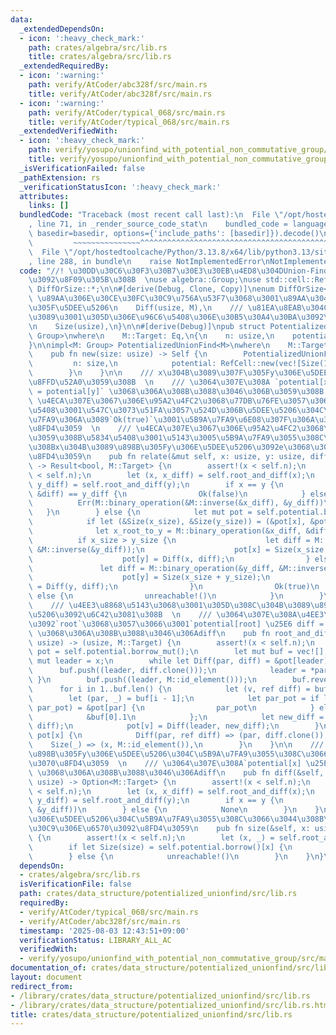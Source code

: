 ```yaml
---
data:
  _extendedDependsOn:
  - icon: ':heavy_check_mark:'
    path: crates/algebra/src/lib.rs
    title: crates/algebra/src/lib.rs
  _extendedRequiredBy:
  - icon: ':warning:'
    path: verify/AtCoder/abc328f/src/main.rs
    title: verify/AtCoder/abc328f/src/main.rs
  - icon: ':warning:'
    path: verify/AtCoder/typical_068/src/main.rs
    title: verify/AtCoder/typical_068/src/main.rs
  _extendedVerifiedWith:
  - icon: ':heavy_check_mark:'
    path: verify/yosupo/unionfind_with_potential_non_commutative_group/src/main.rs
    title: verify/yosupo/unionfind_with_potential_non_commutative_group/src/main.rs
  _isVerificationFailed: false
  _pathExtension: rs
  _verificationStatusIcon: ':heavy_check_mark:'
  attributes:
    links: []
  bundledCode: "Traceback (most recent call last):\n  File \"/opt/hostedtoolcache/Python/3.13.8/x64/lib/python3.13/site-packages/onlinejudge_verify/documentation/build.py\"\
    , line 71, in _render_source_code_stat\n    bundled_code = language.bundle(stat.path,\
    \ basedir=basedir, options={'include_paths': [basedir]}).decode()\n          \
    \         ~~~~~~~~~~~~~~~^^^^^^^^^^^^^^^^^^^^^^^^^^^^^^^^^^^^^^^^^^^^^^^^^^^^^^^^^^^^^^^^^^\n\
    \  File \"/opt/hostedtoolcache/Python/3.13.8/x64/lib/python3.13/site-packages/onlinejudge_verify/languages/rust.py\"\
    , line 288, in bundle\n    raise NotImplementedError\nNotImplementedError\n"
  code: "//! \u30DD\u30C6\u30F3\u30B7\u30E3\u30EB\u4ED8\u304DUnion-Find  \n//! \u7FA4\
    \u3092\u8F09\u305B\u308B  \nuse algebra::Group;\nuse std::cell::RefCell;\nuse\
    \ DiffOrSize::*;\n\n#[derive(Debug, Clone, Copy)]\nenum DiffOrSize<M> {\n    ///\
    \ \u89AA\u306E\u30CE\u30FC\u30C9\u756A\u53F7\u3068\u3001\u89AA\u304B\u3089\u898B\
    \u305F\u5DEE\u5206\n    Diff(usize, M),\n    /// \u81EA\u8EAB\u304C\u89AA\u306A\
    \u3089\u3001\u305D\u306E\u96C6\u5408\u306E\u30B5\u30A4\u30BA\u3092\u6301\u3064\
    \n    Size(usize),\n}\n\n#[derive(Debug)]\npub struct PotentializedUnionFind<M:\
    \ Group>\nwhere\n    M::Target: Eq,\n{\n    n: usize,\n    potential: RefCell<Vec<DiffOrSize<M::Target>>>,\n\
    }\n\nimpl<M: Group> PotentializedUnionFind<M>\nwhere\n    M::Target: Eq,\n{\n\
    \    pub fn new(size: usize) -> Self {\n        PotentializedUnionFind {\n   \
    \         n: size,\n            potential: RefCell::new(vec![Size(1); size]),\n\
    \        }\n    }\n\n    /// x\u304B\u3089\u307F\u305Fy\u306E\u5DEE\u5206\u3092\
    \u8FFD\u52A0\u3059\u308B  \n    /// \u3064\u307E\u308A `potential[x] \u25E6 diff\
    \ = potential[y]` \u3068\u306A\u308B\u3088\u3046\u306B\u3059\u308B  \n    ///\
    \ \u4ECA\u307E\u3067\u306E\u95A2\u4FC2\u3068\u77DB\u76FE\u3057\u306A\u3044\u5834\
    \u5408\u3001\u547C\u3073\u51FA\u3057\u524D\u306B\u5DEE\u5206\u304C\u672A\u5B9A\
    \u7FA9\u306A\u3089`Ok(true)`\u3001\u5B9A\u7FA9\u6E08\u307F\u306A\u3089`Ok(false)`\u3092\
    \u8FD4\u3059  \n    /// \u4ECA\u307E\u3067\u306E\u95A2\u4FC2\u3068\u77DB\u76FE\
    \u3059\u308B\u5834\u5408\u3001\u5143\u3005\u5B9A\u7FA9\u3055\u308C\u3066\u3044\
    \u308Bx\u304B\u3089\u898B\u305Fy\u306E\u5DEE\u5206\u3092e\u3068\u3057\u3066`Err(e)`\u3092\
    \u8FD4\u3059\n    pub fn relate(&mut self, x: usize, y: usize, diff: M::Target)\
    \ -> Result<bool, M::Target> {\n        assert!(x < self.n);\n        assert!(y\
    \ < self.n);\n        let (x, x_diff) = self.root_and_diff(x);\n        let (y,\
    \ y_diff) = self.root_and_diff(y);\n        if x == y {\n            if M::binary_operation(&x_diff,\
    \ &diff) == y_diff {\n                Ok(false)\n            } else {\n      \
    \          Err(M::binary_operation(&M::inverse(&x_diff), &y_diff))\n         \
    \   }\n        } else {\n            let mut pot = self.potential.borrow_mut();\n\
    \            if let (&Size(x_size), &Size(y_size)) = (&pot[x], &pot[y]) {\n  \
    \              let x_root_to_y = M::binary_operation(&x_diff, &diff);\n      \
    \          if x_size > y_size {\n                    let diff = M::binary_operation(&x_root_to_y,\
    \ &M::inverse(&y_diff));\n                    pot[x] = Size(x_size + y_size);\n\
    \                    pot[y] = Diff(x, diff);\n                } else {\n     \
    \               let diff = M::binary_operation(&y_diff, &M::inverse(&x_root_to_y));\n\
    \                    pot[y] = Size(x_size + y_size);\n                    pot[x]\
    \ = Diff(y, diff);\n                }\n                Ok(true)\n            }\
    \ else {\n                unreachable!()\n            }\n        }\n    }\n\n\
    \    /// \u4EE3\u8868\u5143\u3068\u3001\u305D\u308C\u304B\u3089\u898B\u305F\u5DEE\
    \u5206\u3092\u6C42\u3081\u308B  \n    /// \u3064\u307E\u308A\u4EE3\u8868\u5143\
    \u3092`root`\u3068\u3057\u3066\u3001`potential[root] \u25E6 diff = potential[x]`\
    \ \u3068\u306A\u308B\u3088\u3046\u306Adiff\n    pub fn root_and_diff(&self, x:\
    \ usize) -> (usize, M::Target) {\n        assert!(x < self.n);\n        let mut\
    \ pot = self.potential.borrow_mut();\n        let mut buf = vec![];\n        let\
    \ mut leader = x;\n        while let Diff(par, diff) = &pot[leader] {\n      \
    \      buf.push((leader, diff.clone()));\n            leader = *par;\n       \
    \ }\n        buf.push((leader, M::id_element()));\n        buf.reverse();\n  \
    \      for i in 1..buf.len() {\n            let (v, ref diff) = buf[i];\n    \
    \        let (par, _) = buf[i - 1];\n            let par_pot = if let Diff(_,\
    \ par_pot) = &pot[par] {\n                par_pot\n            } else {\n    \
    \            &buf[0].1\n            };\n            let new_diff = M::binary_operation(par_pot,\
    \ diff);\n            pot[v] = Diff(leader, new_diff);\n        }\n        match\
    \ pot[x] {\n            Diff(par, ref diff) => (par, diff.clone()),\n        \
    \    Size(_) => (x, M::id_element()),\n        }\n    }\n\n    /// x\u304B\u3089\
    \u898B\u305Fy\u306E\u5DEE\u5206\u304C\u5B9A\u7FA9\u3055\u308C\u3066\u3044\u308C\
    \u3070\u8FD4\u3059  \n    /// \u3064\u307E\u308A`potential[x] \u25E6 diff = potential[y]`\
    \ \u3068\u306A\u308B\u3088\u3046\u306Adiff\n    pub fn diff(&self, x: usize, y:\
    \ usize) -> Option<M::Target> {\n        assert!(x < self.n);\n        assert!(y\
    \ < self.n);\n        let (x, x_diff) = self.root_and_diff(x);\n        let (y,\
    \ y_diff) = self.root_and_diff(y);\n        if x == y {\n            Some(M::binary_operation(&M::inverse(&x_diff),\
    \ &y_diff))\n        } else {\n            None\n        }\n    }\n\n    /// x\u3068\
    \u306E\u5DEE\u5206\u304C\u5B9A\u7FA9\u3055\u308C\u3066\u3044\u308B\u30CE\u30FC\
    \u30C9\u306E\u6570\u3092\u8FD4\u3059\n    pub fn size(&self, x: usize) -> usize\
    \ {\n        assert!(x < self.n);\n        let (x, _) = self.root_and_diff(x);\n\
    \        if let Size(size) = self.potential.borrow()[x] {\n            size\n\
    \        } else {\n            unreachable!()\n        }\n    }\n}\n"
  dependsOn:
  - crates/algebra/src/lib.rs
  isVerificationFile: false
  path: crates/data_structure/potentialized_unionfind/src/lib.rs
  requiredBy:
  - verify/AtCoder/typical_068/src/main.rs
  - verify/AtCoder/abc328f/src/main.rs
  timestamp: '2025-08-03 12:43:51+09:00'
  verificationStatus: LIBRARY_ALL_AC
  verifiedWith:
  - verify/yosupo/unionfind_with_potential_non_commutative_group/src/main.rs
documentation_of: crates/data_structure/potentialized_unionfind/src/lib.rs
layout: document
redirect_from:
- /library/crates/data_structure/potentialized_unionfind/src/lib.rs
- /library/crates/data_structure/potentialized_unionfind/src/lib.rs.html
title: crates/data_structure/potentialized_unionfind/src/lib.rs
---
```

